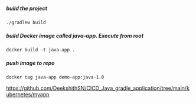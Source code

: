 ##### build the project

    ./gradlew build

##### build Docker image called java-app. Execute from root

    docker build -t java-app .
    
##### push image to repo 

    docker tag java-app demo-app:java-1.0
    


https://github.com/DeekshithSN/CICD_Java_gradle_application/tree/main/kubernetes/myapp
